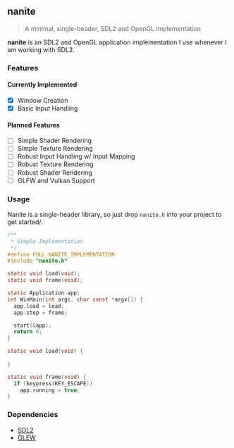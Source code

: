 ## nanite
> A minimal, single-header, SDL2 and OpenGL implementation

**nanite** is an SDL2 and OpenGL application implementation I use whenever I am working with SDL2.

### Features
#### Currently Implemented
- [x] Window Creation
- [x] Basic Input Handling

#### Planned Features
- [ ] Simple Shader Rendering
- [ ] Simple Texture Rendering
- [ ] Robust Input Handling w/ Input Mapping
- [ ] Robust Texture Rendering
- [ ] Robust Shader Rendering
- [ ] GLFW and Vulkan Support

### Usage
Nanite is a single-header library, so just drop `nanite.h` into your project to get started/.
```c
/**
 * Simple Implementation
 */
#define FULL_NANITE_IMPLEMENTATION
#include "nanite.h"

static void load(void);
static void frame(void);

static Application app;
int WinMain(int argc, char const *argv[]) {
  app.load = load;
  app.step = frame;

  start(&app);
  return 0;
}

static void load(void) {
  
}

static void frame(void) {
  if (keypress(KEY_ESCAPE))
    app.running = true;
}
```

### Dependencies
- [SDL2](https://www.libsdl.org/)
- [GLEW](http://glew.sourceforge.net/)
